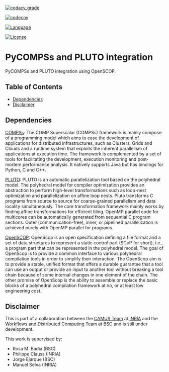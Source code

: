 <!-- Automatic builds status -->
<!-- [![Build Status](https://travis-ci.org/XX)](https://travis-ci.org/XX) -->

<!-- Codacy -->
<!-- [![codacy_coverage](https://api.codacy.com/project/badge/Coverage/d9a02acdf3ad4213b4932b5441201101)](https://www.codacy.com/app/cristianrcv/pycompss-pluto?utm_source=github.com&utm_medium=referral&utm_content=cristianrcv/pycompss-pluto&utm_campaign=Badge_Coverage) -->

[![codacy_grade](https://api.codacy.com/project/badge/Grade/d9a02acdf3ad4213b4932b5441201101)](https://www.codacy.com/app/cristianrcv/pycompss-pluto?utm_source=github.com&amp;utm_medium=referral&amp;utm_content=cristianrcv/pycompss-pluto&amp;utm_campaign=Badge_Grade)

<!-- Codecov -->
[![codecov](https://codecov.io/gh/cristianrcv/pycompss-pluto/branch/master/graph/badge.svg)](https://codecov.io/gh/cristianrcv/pycompss-pluto)

<!-- Maven central packages version -->
<!-- [![Maven Central](https://maven-badges.herokuapp.com/maven-central/XX)](https://maven-badges.herokuapp.com/maven-central/XX) -->

<!-- Dependencies update status -->
<!-- [![Dependency Status](https://www.versioneye.com/user/projects/59f6fd4c0fb24f1f1f38c653/badge.svg?style=flat-square)](https://www.versioneye.com/user/projects/59f6fd4c0fb24f1f1f38c653) -->

<!-- Java DOC status -->
<!-- [![Javadocs](http://javadoc.io/badge/XX.svg)](http://javadoc.io/doc/XX) -->

<!-- Main Repository language -->
[![Language](https://img.shields.io/badge/language-python-brightgreen.svg)](https://img.shields.io/badge/language-python-brightgreen.svg)

<!-- Repository License -->
[![License](https://img.shields.io/badge/License-Apache%202.0-blue.svg)](https://github.com/cristianrcv/pycompss-pluto/blob/master/LICENSE)


PyCOMPSs and PLUTO integration
=============================

PyCOMPSs and PLUTO integration using OpenSCOP.

## Table of Contents

* [Dependencies](#dependencies)
* [Disclaimer](#disclaimer)


## Dependencies

[COMPSs][1]: The COMP Superscalar (COMPSs) framework is mainly compose of a programming model which aims to ease the development of applications for distributed infrastructures, such as Clusters, Grids and Clouds and a runtime system that exploits the inherent parallelism of applications at execution time. The framework is complemented by a set of tools for facilitating the development, execution monitoring and post-mortem performance analysis. It natively supports Java but has bindings for Python, C and C++. 

[PLUTO][2]: PLUTO is an automatic parallelization tool based on the polyhedral model. The polyhedral model for compiler optimization provides an abstraction to perform high-level transformations such as loop-nest optimization and parallelization on affine loop nests. Pluto transforms C programs from source to source for coarse-grained parallelism and data locality simultaneously. The core transformation framework mainly works by finding affine transformations for efficient tiling. OpenMP parallel code for multicores can be automatically generated from sequential C program sections. Outer (communication-free), inner, or pipelined parallelization is achieved purely with OpenMP parallel for pragrams.

[OpenSCOP][3]: OpenScop is an open specification defining a file format and a set of data structures to represent a static control part (SCoP for short), i.e., a program part that can be represented in the polyhedral model. The goal of OpenScop is to provide a common interface to various polyhedral compilation tools in order to simplify their interaction. The OpenScop aim is to provide a stable, unified format that offers a durable guarantee that a tool can use an output or provide an input to another tool without breaking a tool chain because of some internal changes in one element of the chain. The other promise of OpenScop is the ability to assemble or replace the basic blocks of a polyhedral compilation framework at no, or at least low engineering cost.


## Disclaimer

This is part of a collaboration between the [CAMUS Team][4] at [INRIA][5] and the [Workflows and Distributed Computing Team][6] at [BSC][7] and is still under development. 

This work is supervised by:
- Rosa M. Badia (BSC)
- Philippe Clauss (INRIA)
- Jorge Ejarque (BSC)
- Manuel Selva (INRIA)

[1]: https://compss.bsc.es
[2]: http://pluto-compiler.sourceforge.net/
[3]: http://icps.u-strasbg.fr/people/bastoul/public_html/development/openscop/
[4]: https://www.inria.fr/en/teams/camus
[5]: https://www.inria.fr/
[6]: https://www.bsc.es/discover-bsc/organisation/scientific-structure/workflows-and-distributed-computing
[7]: https://www.bsc.es/

